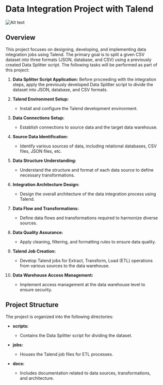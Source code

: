# Data Integration Project with Talend


![Alt text](https://d1jnx9ba8s6j9r.cloudfront.net/blog/wp-content/uploads/2018/01/Talend-ETL-0.png)

## Overview

This project focuses on designing, developing, and implementing data integration jobs using Talend. The primary goal is to split a given CSV dataset into three formats (JSON, database, and CSV) using a previously created Data Splitter script. The following tasks will be performed as part of this project:

1. **Data Splitter Script Application:**
   Before proceeding with the integration steps, apply the previously developed Data Splitter script to divide the dataset into JSON, database, and CSV formats.

2. **Talend Environment Setup:**
   - Install and configure the Talend development environment.

3. **Data Connections Setup:**
   - Establish connections to source data and the target data warehouse.

4. **Source Data Identification:**
   - Identify various sources of data, including relational databases, CSV files, JSON files, etc.

5. **Data Structure Understanding:**
   - Understand the structure and format of each data source to define necessary transformations.

6. **Integration Architecture Design:**
   - Design the overall architecture of the data integration process using Talend.

7. **Data Flow and Transformations:**
   - Define data flows and transformations required to harmonize diverse sources.

8. **Data Quality Assurance:**
   - Apply cleaning, filtering, and formatting rules to ensure data quality.

9. **Talend Job Creation:**
   - Develop Talend jobs for Extract, Transform, Load (ETL) operations from various sources to the data warehouse.

10. **Data Warehouse Access Management:**
    - Implement access management at the data warehouse level to ensure security.

## Project Structure

The project is organized into the following directories:

- **scripts:**
  - Contains the Data Splitter script for dividing the dataset.

- **jobs:**
  - Houses the Talend job files for ETL processes.

- **docs:**
  - Includes documentation related to data sources, transformations, and architecture.


